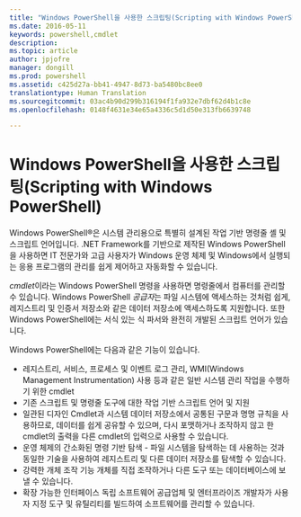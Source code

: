 ```yaml
---
title: "Windows PowerShell을 사용한 스크립팅(Scripting with Windows PowerShell)"
ms.date: 2016-05-11
keywords: powershell,cmdlet
description: 
ms.topic: article
author: jpjofre
manager: dongill
ms.prod: powershell
ms.assetid: c425d27a-bb41-4947-8d73-ba5480bc8ee0
translationtype: Human Translation
ms.sourcegitcommit: 03ac4b90d299b316194f1fa932e7dbf62d4b1c8e
ms.openlocfilehash: 0148f4631e34e65a4336c5d1d50e313fb6639748

---
```


# Windows PowerShell을 사용한 스크립팅(Scripting with Windows PowerShell)

Windows PowerShell®은 시스템 관리용으로 특별히 설계된 작업 기반 명령줄 셸 및 스크립트 언어입니다. .NET Framework를 기반으로 제작된 Windows PowerShell을 사용하면 IT 전문가와 고급 사용자가 Windows 운영 체제 및 Windows에서 실행되는 응용 프로그램의 관리를 쉽게 제어하고 자동화할 수 있습니다.

*cmdlet*이라는 Windows PowerShell 명령을 사용하면 명령줄에서 컴퓨터를 관리할 수 있습니다. Windows PowerShell *공급자*는 파일 시스템에 액세스하는 것처럼 쉽게, 레지스트리 및 인증서 저장소와 같은 데이터 저장소에 액세스하도록 지원합니다. 또한 Windows PowerShell에는 서식 있는 식 파서와 완전히 개발된 스크립트 언어가 있습니다.

Windows PowerShell에는 다음과 같은 기능이 있습니다.

-   레지스트리, 서비스, 프로세스 및 이벤트 로그 관리, WMI(Windows Management Instrumentation) 사용 등과 같은 일반 시스템 관리 작업을 수행하기 위한 cmdlet
-   기존 스크립트 및 명령줄 도구에 대한 작업 기반 스크립트 언어 및 지원
-   일관된 디자인 Cmdlet과 시스템 데이터 저장소에서 공통된 구문과 명명 규칙을 사용하므로, 데이터를 쉽게 공유할 수 있으며, 다시 포맷하거나 조작하지 않고 한 cmdlet의 출력을 다른 cmdlet의 입력으로 사용할 수 있습니다.
-   운영 체제의 간소화된 명령 기반 탐색 - 파일 시스템을 탐색하는 데 사용하는 것과 동일한 기술을 사용하여 레지스트리 및 다른 데이터 저장소를 탐색할 수 있습니다.
-   강력한 개체 조작 기능 개체를 직접 조작하거나 다른 도구 또는 데이터베이스에 보낼 수 있습니다.
-   확장 가능한 인터페이스 독립 소프트웨어 공급업체 및 엔터프라이즈 개발자가 사용자 지정 도구 및 유틸리티를 빌드하여 소프트웨어를 관리할 수 있습니다.




<!--HONumber=Jun16_HO4-->


